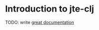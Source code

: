 # Introduction to jte-clj

TODO: write [great documentation](http://jacobian.org/writing/what-to-write/)

